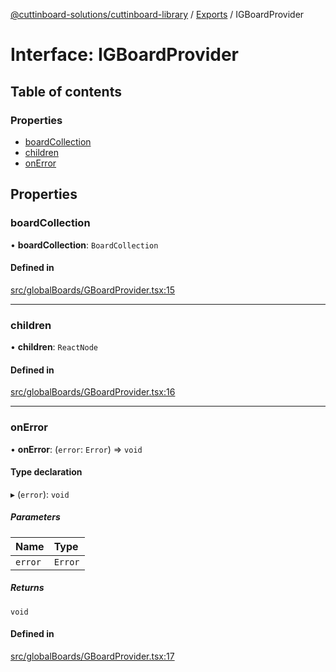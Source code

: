 [@cuttinboard-solutions/cuttinboard-library](../README.md) / [Exports](../modules.md) / IGBoardProvider

# Interface: IGBoardProvider

## Table of contents

### Properties

- [boardCollection](IGBoardProvider.md#boardcollection)
- [children](IGBoardProvider.md#children)
- [onError](IGBoardProvider.md#onerror)

## Properties

### boardCollection

• **boardCollection**: `BoardCollection`

#### Defined in

[src/globalBoards/GBoardProvider.tsx:15](https://github.com/Cuttinboard-Solutions/Cuttinboard-Library/blob/97c340c/src/globalBoards/GBoardProvider.tsx#L15)

___

### children

• **children**: `ReactNode`

#### Defined in

[src/globalBoards/GBoardProvider.tsx:16](https://github.com/Cuttinboard-Solutions/Cuttinboard-Library/blob/97c340c/src/globalBoards/GBoardProvider.tsx#L16)

___

### onError

• **onError**: (`error`: `Error`) => `void`

#### Type declaration

▸ (`error`): `void`

##### Parameters

| Name | Type |
| :------ | :------ |
| `error` | `Error` |

##### Returns

`void`

#### Defined in

[src/globalBoards/GBoardProvider.tsx:17](https://github.com/Cuttinboard-Solutions/Cuttinboard-Library/blob/97c340c/src/globalBoards/GBoardProvider.tsx#L17)
